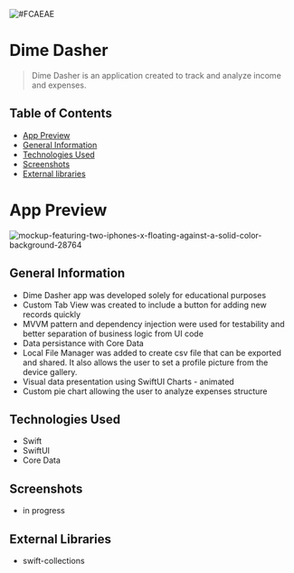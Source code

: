 ![#FCAEAE](https://github.com/user-attachments/assets/2c106f7e-3462-4ee0-9ada-7a560efae497)
# Dime Dasher
> Dime Dasher is an application created to track and analyze income and expenses.
## Table of Contents
* [App Preview](#app-preview)
* [General Information](#general-information)
* [Technologies Used](#technologies-used)
* [Screenshots](#screenshots)
* [External libraries](#external-libraries)
# App Preview
![mockup-featuring-two-iphones-x-floating-against-a-solid-color-background-28764](https://github.com/user-attachments/assets/9a4b2aa8-0381-41ea-b9a4-1c1f82021544)
## General Information
- Dime Dasher app was developed solely for educational purposes
- Custom Tab View was created to include a button for adding new records quickly
- MVVM pattern and dependency injection were used for testability and better separation of business logic from UI code
- Data persistance with Core Data
- Local File Manager was added to create csv file that can be exported and shared. It also allows the user to set a profile picture from the device gallery.
- Visual data presentation using SwiftUI Charts - animated
- Custom pie chart allowing the user to analyze expenses structure
## Technologies Used
- Swift
- SwiftUI 
- Core Data
## Screenshots
- in progress
## External Libraries
- swift-collections
